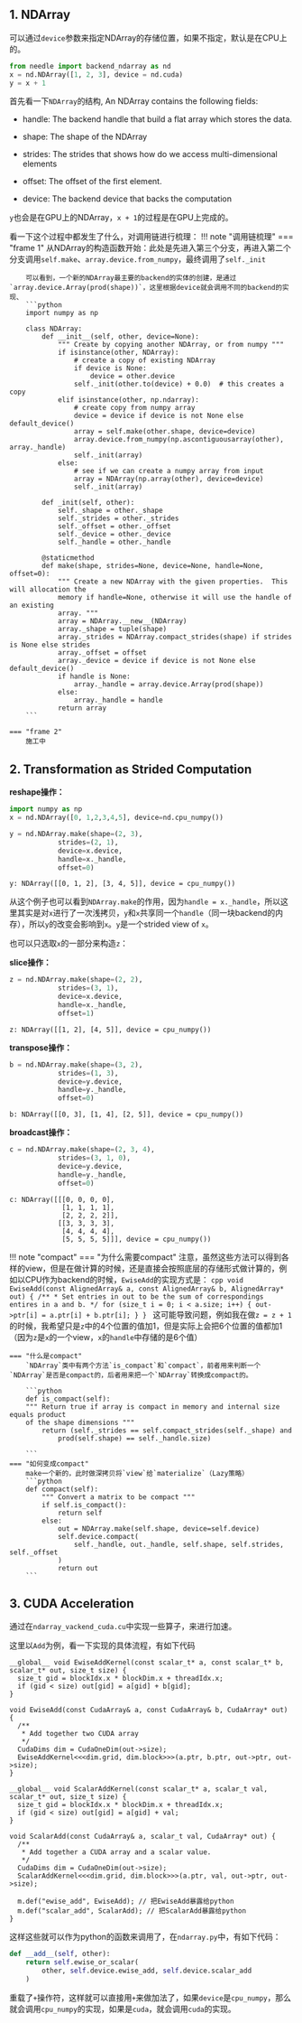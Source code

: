 ## 1. NDArray
可以通过`device`参数来指定NDArray的存储位置，如果不指定，默认是在CPU上的。

```python
from needle import backend_ndarray as nd
x = nd.NDArray([1, 2, 3], device = nd.cuda)
y = x + 1
```
首先看一下`NDArray`的结构, An NDArray contains the following fields:
  
- handle: The backend handle that build a flat array which stores the data.
    
- shape: The shape of the NDArray
    
- strides: The strides that shows how do we access multi-dimensional elements
    
- offset: The offset of the first element.
    
- device: The backend device that backs the computation

`y`也会是在GPU上的NDArray，`x + 1`的过程是在GPU上完成的。

看一下这个过程中都发生了什么，对调用链进行梳理：
!!! note "调用链梳理"
    === "frame 1"
        从NDArray的构造函数开始：此处是先进入第三个分支，再进入第二个分支调用`self.make`、`array.device.from_numpy`，最终调用了`self._init`

        可以看到，一个新的NDArray最主要的backend的实体的创建，是通过`array.device.Array(prod(shape))`，这里根据device就会调用不同的backend的实现、
        ```python
        import numpy as np

        class NDArray:
            def __init__(self, other, device=None):
                """ Create by copying another NDArray, or from numpy """
                if isinstance(other, NDArray):
                    # create a copy of existing NDArray
                    if device is None:
                        device = other.device
                    self._init(other.to(device) + 0.0)  # this creates a copy
                elif isinstance(other, np.ndarray):
                    # create copy from numpy array
                    device = device if device is not None else default_device()
                    array = self.make(other.shape, device=device)
                    array.device.from_numpy(np.ascontiguousarray(other), array._handle)
                    self._init(array)
                else:
                    # see if we can create a numpy array from input
                    array = NDArray(np.array(other), device=device)
                    self._init(array)
        
            def _init(self, other):
                self._shape = other._shape
                self._strides = other._strides
                self._offset = other._offset
                self._device = other._device
                self._handle = other._handle
            
            @staticmethod
            def make(shape, strides=None, device=None, handle=None, offset=0):
                """ Create a new NDArray with the given properties.  This will allocation the
                memory if handle=None, otherwise it will use the handle of an existing
                array. """
                array = NDArray.__new__(NDArray)
                array._shape = tuple(shape)
                array._strides = NDArray.compact_strides(shape) if strides is None else strides
                array._offset = offset
                array._device = device if device is not None else default_device()
                if handle is None:
                    array._handle = array.device.Array(prod(shape))
                else:
                    array._handle = handle
                return array
        ```

    === "frame 2"
        施工中

## 2. Transformation as Strided Computation

**reshape操作：**
```python
import numpy as np
x = nd.NDArray([0, 1,2,3,4,5], device=nd.cpu_numpy())

y = nd.NDArray.make(shape=(2, 3), 
            strides=(2, 1), 
            device=x.device, 
            handle=x._handle, 
            offset=0)

```

```
y: NDArray([[0, 1, 2], [3, 4, 5]], device = cpu_numpy())
```


从这个例子也可以看到`NDArray.make`的作用，因为`handle = x._handle`，所以这里其实是对`x`进行了一次浅拷贝，`y`和`x`共享同一个`handle`（同一块backend的内存），所以`y`的改变会影响到`x`。`y`是一个strided view of `x`。

也可以只选取`x`的一部分来构造`z`：

**slice操作：**
```python
z = nd.NDArray.make(shape=(2, 2), 
            strides=(3, 1), 
            device=x.device, 
            handle=x._handle, 
            offset=1)
```

```
z: NDArray([[1, 2], [4, 5]], device = cpu_numpy())
```

**transpose操作：**
```python
b = nd.NDArray.make(shape=(3, 2), 
            strides=(1, 3), 
            device=y.device, 
            handle=y._handle, 
            offset=0)
```

```
b: NDArray([[0, 3], [1, 4], [2, 5]], device = cpu_numpy())
```

**broadcast操作：**
```python
c = nd.NDArray.make(shape=(2, 3, 4), 
            strides=(3, 1, 0), 
            device=y.device, 
            handle=y._handle, 
            offset=0)
```

```
c: NDArray([[[0, 0, 0, 0],
             [1, 1, 1, 1],
             [2, 2, 2, 2]],
            [[3, 3, 3, 3],
             [4, 4, 4, 4],
             [5, 5, 5, 5]]], device = cpu_numpy())
```

!!! note "compact"
    === "为什么需要compact"
        注意，虽然这些方法可以得到各样的view，但是在做计算的时候，还是直接会按照底层的存储形式做计算的，例如以CPU作为backend的时候，`EwiseAdd`的实现方式是：
        ```cpp
        void EwiseAdd(const AlignedArray& a, const AlignedArray& b, AlignedArray* out) {
            /**
            * Set entries in out to be the sum of correspondings entires in a and b.
            */
            for (size_t i = 0; i < a.size; i++) {
                out->ptr[i] = a.ptr[i] + b.ptr[i];
            }
        }
        ```
        这可能导致问题，例如我在做`z = z + 1`的时候，我希望只是`z`中的4个位置的值加1，但是实际上会把6个位置的值都加1（因为`z`是`x`的一个view，`x`的`handle`中存储的是6个值）

    === "什么是compact"
        `NDArray`类中有两个方法`is_compact`和`compact`，前者用来判断一个`NDArray`是否是compact的，后者用来把一个`NDArray`转换成compact的。
        
        ```python
        def is_compact(self):
        """ Return true if array is compact in memory and internal size equals product
        of the shape dimensions """
            return (self._strides == self.compact_strides(self._shape) and
                prod(self.shape) == self._handle.size)

        ```
    === "如何变成compact"
        make一个新的，此时做深拷贝将`view`给`materialize`（Lazy策略）
        ```python
        def compact(self):
            """ Convert a matrix to be compact """
            if self.is_compact():
                return self
            else:
                out = NDArray.make(self.shape, device=self.device)
                self.device.compact(
                    self._handle, out._handle, self.shape, self.strides, self._offset
                )
                return out
        ```

## 3. CUDA Acceleration

通过在`ndarray_vackend_cuda.cu`中实现一些算子，来进行加速。

这里以`Add`为例，看一下实现的具体流程，有如下代码
```cuda
__global__ void EwiseAddKernel(const scalar_t* a, const scalar_t* b, scalar_t* out, size_t size) {
  size_t gid = blockIdx.x * blockDim.x + threadIdx.x;
  if (gid < size) out[gid] = a[gid] + b[gid];
}

void EwiseAdd(const CudaArray& a, const CudaArray& b, CudaArray* out) {
  /**
   * Add together two CUDA array
   */
  CudaDims dim = CudaOneDim(out->size);
  EwiseAddKernel<<<dim.grid, dim.block>>>(a.ptr, b.ptr, out->ptr, out->size);
}

__global__ void ScalarAddKernel(const scalar_t* a, scalar_t val, scalar_t* out, size_t size) {
  size_t gid = blockIdx.x * blockDim.x + threadIdx.x;
  if (gid < size) out[gid] = a[gid] + val;
}

void ScalarAdd(const CudaArray& a, scalar_t val, CudaArray* out) {
  /**
   * Add together a CUDA array and a scalar value.
   */
  CudaDims dim = CudaOneDim(out->size);
  ScalarAddKernel<<<dim.grid, dim.block>>>(a.ptr, val, out->ptr, out->size);

  m.def("ewise_add", EwiseAdd); // 把EwiseAdd暴露给python
  m.def("scalar_add", ScalarAdd); // 把ScalarAdd暴露给python
}
```

这样这些就可以作为python的函数来调用了，在`ndarray.py`中，有如下代码：
```python
def __add__(self, other):
    return self.ewise_or_scalar(
        other, self.device.ewise_add, self.device.scalar_add
    )
```
重载了`+`操作符，这样就可以直接用`+`来做加法了，如果`device`是`cpu_numpy`，那么就会调用`cpu_numpy`的实现，如果是`cuda`，就会调用`cuda`的实现。



